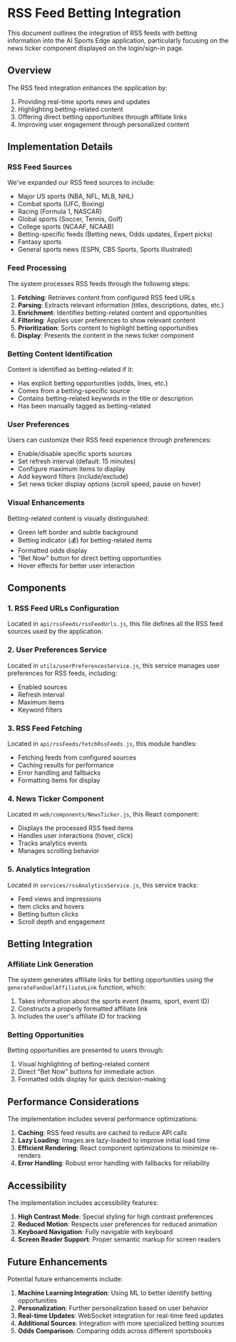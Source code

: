 # RSS Feed Betting Integration

This document outlines the integration of RSS feeds with betting information into the AI Sports Edge application, particularly focusing on the news ticker component displayed on the login/sign-in page.

## Overview

The RSS feed integration enhances the application by:

1. Providing real-time sports news and updates
2. Highlighting betting-related content
3. Offering direct betting opportunities through affiliate links
4. Improving user engagement through personalized content

## Implementation Details

### RSS Feed Sources

We've expanded our RSS feed sources to include:

- Major US sports (NBA, NFL, MLB, NHL)
- Combat sports (UFC, Boxing)
- Racing (Formula 1, NASCAR)
- Global sports (Soccer, Tennis, Golf)
- College sports (NCAAF, NCAAB)
- Betting-specific feeds (Betting news, Odds updates, Expert picks)
- Fantasy sports
- General sports news (ESPN, CBS Sports, Sports Illustrated)

### Feed Processing

The system processes RSS feeds through the following steps:

1. **Fetching**: Retrieves content from configured RSS feed URLs
2. **Parsing**: Extracts relevant information (titles, descriptions, dates, etc.)
3. **Enrichment**: Identifies betting-related content and opportunities
4. **Filtering**: Applies user preferences to show relevant content
5. **Prioritization**: Sorts content to highlight betting opportunities
6. **Display**: Presents the content in the news ticker component

### Betting Content Identification

Content is identified as betting-related if it:

- Has explicit betting opportunities (odds, lines, etc.)
- Comes from a betting-specific source
- Contains betting-related keywords in the title or description
- Has been manually tagged as betting-related

### User Preferences

Users can customize their RSS feed experience through preferences:

- Enable/disable specific sports sources
- Set refresh interval (default: 15 minutes)
- Configure maximum items to display
- Add keyword filters (include/exclude)
- Set news ticker display options (scroll speed, pause on hover)

### Visual Enhancements

Betting-related content is visually distinguished:

- Green left border and subtle background
- Betting indicator (💰) for betting-related items
- Formatted odds display
- "Bet Now" button for direct betting opportunities
- Hover effects for better user interaction

## Components

### 1. RSS Feed URLs Configuration

Located in `api/rssFeeds/rssFeedUrls.js`, this file defines all the RSS feed sources used by the application.

### 2. User Preferences Service

Located in `utils/userPreferencesService.js`, this service manages user preferences for RSS feeds, including:

- Enabled sources
- Refresh interval
- Maximum items
- Keyword filters

### 3. RSS Feed Fetching

Located in `api/rssFeeds/fetchRssFeeds.js`, this module handles:

- Fetching feeds from configured sources
- Caching results for performance
- Error handling and fallbacks
- Formatting items for display

### 4. News Ticker Component

Located in `web/components/NewsTicker.js`, this React component:

- Displays the processed RSS feed items
- Handles user interactions (hover, click)
- Tracks analytics events
- Manages scrolling behavior

### 5. Analytics Integration

Located in `services/rssAnalyticsService.js`, this service tracks:

- Feed views and impressions
- Item clicks and hovers
- Betting button clicks
- Scroll depth and engagement

## Betting Integration

### Affiliate Link Generation

The system generates affiliate links for betting opportunities using the `generateFanDuelAffiliateLink` function, which:

1. Takes information about the sports event (teams, sport, event ID)
2. Constructs a properly formatted affiliate link
3. Includes the user's affiliate ID for tracking

### Betting Opportunities

Betting opportunities are presented to users through:

1. Visual highlighting of betting-related content
2. Direct "Bet Now" buttons for immediate action
3. Formatted odds display for quick decision-making

## Performance Considerations

The implementation includes several performance optimizations:

1. **Caching**: RSS feed results are cached to reduce API calls
2. **Lazy Loading**: Images are lazy-loaded to improve initial load time
3. **Efficient Rendering**: React component optimizations to minimize re-renders
4. **Error Handling**: Robust error handling with fallbacks for reliability

## Accessibility

The implementation includes accessibility features:

1. **High Contrast Mode**: Special styling for high contrast preferences
2. **Reduced Motion**: Respects user preferences for reduced animation
3. **Keyboard Navigation**: Fully navigable with keyboard
4. **Screen Reader Support**: Proper semantic markup for screen readers

## Future Enhancements

Potential future enhancements include:

1. **Machine Learning Integration**: Using ML to better identify betting opportunities
2. **Personalization**: Further personalization based on user behavior
3. **Real-time Updates**: WebSocket integration for real-time feed updates
4. **Additional Sources**: Integration with more specialized betting sources
5. **Odds Comparison**: Comparing odds across different sportsbooks